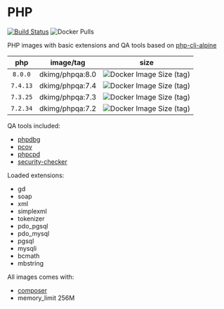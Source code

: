 # PHP

[![Build Status](https://travis-ci.org/dkimg/phpqa.svg?branch=master)](https://travis-ci.org/dkimg/phpqa) ![Docker Pulls](https://img.shields.io/docker/pulls/dkimg/phpqa.svg)

PHP images with basic extensions and QA tools based on [php-cli-alpine](https://hub.docker.com/_/php)

| php | image/tag | size |
|:-----:|:-----:|:-----:|
| `8.0.0` | dkimg/phpqa:8.0 | ![Docker Image Size (tag)](https://img.shields.io/docker/image-size/dkimg/phpqa/8.0?label=image) |
| `7.4.13` | dkimg/phpqa:7.4 | ![Docker Image Size (tag)](https://img.shields.io/docker/image-size/dkimg/phpqa/7.4?label=image) |
| `7.3.25` | dkimg/phpqa:7.3 | ![Docker Image Size (tag)](https://img.shields.io/docker/image-size/dkimg/phpqa/7.3?label=image) |
| `7.2.34` | dkimg/phpqa:7.2 | ![Docker Image Size (tag)](https://img.shields.io/docker/image-size/dkimg/phpqa/7.2?label=image) |

QA tools included:
- [phpdbg](https://www.php.net/manual/en/book.phpdbg.php)
- [pcov](https://github.com/krakjoe/pcov)
- [phpcpd](https://github.com/sebastianbergmann/phpcpd)
- [security-checker](https://github.com/sensiolabs/security-checker)

Loaded extensions:
- gd
- soap
- xml
- simplexml
- tokenizer
- pdo_pgsql
- pdo_mysql
- pgsql
- mysqli
- bcmath
- mbstring

All images comes with:
- [composer](https://getcomposer.org/)
- memory_limit 256M
